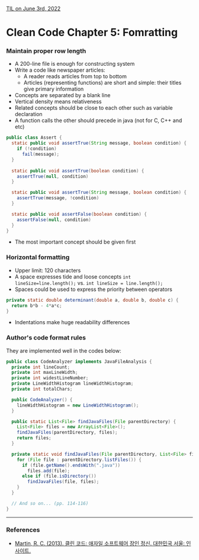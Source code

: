 [TIL on June 3rd, 2022](../../TIL/2022/06/06-03-2022.md)
# **Clean Code Chapter 5: Fomratting**

### Maintain proper row length
- A 200-line file is enough for constructing system
- Write a code like newspaper articles:
  * A reader reads articles from top to bottom
  * Articles (representing functions) are short and simple: their titles give primary information
- Concepts are separated by a blank line
- Vertical density means relativeness
- Related concepts should be close to each other such as variable declaration
- A function calls the other should precede in java (not for C, C++ and etc)

```java
public class Assert {
  static public void assertTrue(String message, boolean condition) {
    if (!condition)
      fail(message);
  }
  
  static public void assertTrue(boolean condition) {
    assertTrue(null, condition)
  }

  static public void assertTrue(String message, boolean condition) {
    assertTrue(message, !condition)
  }

  static public void assertFalse(boolean condition) {
    assertFalse(null, condition)
  }
}
```
- The most important concept should be given first

### Horizontal formatting
- Upper limit: 120 characters
- A space expresses tide and loose concepts
`int lineSize=line.length();` vs. `int lineSize = line.length();` 
- Spaces could be used to express the priority between operators
```java
private static double determinant(double a, double b, double c) {
  return b*b - 4*a*c;
}
```
- Indentations make huge readability differences

### Author's code format rules
They are implemented well in the codes below:
```java
public class CodeAnalyzer implements JavaFileAnalysis {
  private int lineCount;
  private int maxLineWidth;
  private int widestLineNumber;
  private LineWidthHistogram lineWidthHistogram;
  private int totalChars;

  public CodeAnalyzer() {
    lineWidthHistogram = new LineWidthHistogram();
  }

  public static List<File> findJavaFiles(File parentDirectory) {
    List<File> files = new ArrayList<File>();
    findJavaFiles(parentDirectory, files);
    return files;
  }

  private static void findJavaFiles(File parentDirectory, List<File> files) {
    for (File file : parentDirectory.listFiles()) {
      if (file.getName().endsWith(".java"))
        files.add(file);
      else if (file.isDirectory())
        findJavaFiles(file, files);
    }
  }

  // And so on... (pp. 114-116)
}
```
___

### References
- [Martin, R. C. (2013). 클린 코드: 애자일 소프트웨어 장인 정신. 대한민국 서울: 인사이트.](https://books.google.co.kr/books?id=MKsYngEACAAJ)
